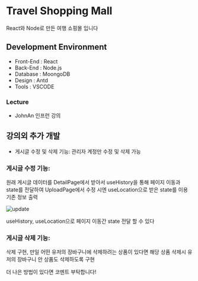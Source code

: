 # Travel Shopping Mall

React와 Node로 만든 여행 쇼핑몰 입니다

## Development Environment
* Front-End : React
* Back-End : Node.js
* Database : MoongoDB
* Design : Antd
* Tools : VSCODE

### Lecture
* JohnAn 인프런 강의

## 강의외 추가 개발

* 게시글 수정 및 삭제 기능:  관리자 계정만 수정 및 삭제 가능

### 게시글 수정 기능:
원래 게시글 데이터를 DetailPage에서 받아서 useHistory을 통해 페이지 이동과 state를 전달하여 UploadPage에서 수정 시엔 useLocation으로 받은 state를 이용 기존 정보 출력 <br />

![update](https://user-images.githubusercontent.com/56147655/111593891-ca01cc80-880d-11eb-9bc1-4323b8a47a0c.gif)

useHistory, useLocation으로 페이지 이동간 state 전달 할 수 있다 <br/>

### 게시글 삭제 기능:
삭제 구현, 만일 어떤 유저의 장바구니에 삭제하려는 상품이 있다면 해당 상품 삭제시 유저의 장바구니 안 상품도 삭제하도록 구현






더 나은 방법이 있다면 코멘트 부탁합니다!
